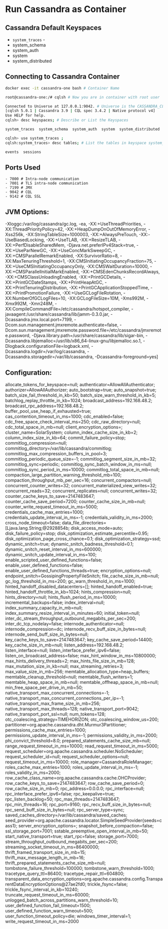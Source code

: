 # Run Cassandra as Container

## Cassandra Default Keyspaces

- `system_traces` -   
- system_schema  
- system_auth  
- system  
- system_distributed

## Connecting to Cassandra Container

```bash
docker exec -it cassandra-one bash # Container Name

root@cassandra-one:/# cqlsh # Now you are in container with root user

Connected to Universe at 127.0.0.1:9042. # Universe is the CASSANDRA_CLUSTER_NAME 
[cqlsh 5.0.1 | Cassandra 3.9 | CQL spec 3.4.2 | Native protocol v4]
Use HELP for help.
cqlsh> desc keyspaces; # Describe or List the Keyspaces

system_traces  system_schema  system_auth  system  system_distributed

cqlsh> use system_traces ;
cqlsh:system_traces> desc tables; # List the tables in keyspace system_traces

events  sessions
```

## Ports Used
    - 7000 # Intra-node communication
    - 7001 # TLS intra-node communication
    - 7199 # JMX
    - 9042 # CQL
    - 9142 # CQL SSL

## JVM Options:

-Xloggc:/var/log/cassandra/gc.log, -ea, 
-XX:+UseThreadPriorities, 
-XX:ThreadPriorityPolicy=42, 
-XX:+HeapDumpOnOutOfMemoryError, 
-Xss256k, 
-XX:StringTableSize=1000003, 
-XX:+AlwaysPreTouch, 
-XX:-UseBiasedLocking, 
-XX:+UseTLAB, 
-XX:+ResizeTLAB, 
-XX:+PerfDisableSharedMem, 
-Djava.net.preferIPv4Stack=true, 
-XX:+UseParNewGC, 
-XX:+UseConcMarkSweepGC, 
-XX:+CMSParallelRemarkEnabled, 
-XX:SurvivorRatio=8, 
-XX:MaxTenuringThreshold=1, 
-XX:CMSInitiatingOccupancyFraction=75, 
-XX:+UseCMSInitiatingOccupancyOnly, 
-XX:CMSWaitDuration=10000, 
-XX:+CMSParallelInitialMarkEnabled, 
-XX:+CMSEdenChunksRecordAlways, 
-XX:+CMSClassUnloadingEnabled, 
-XX:+PrintGCDetails, 
-XX:+PrintGCDateStamps, 
-XX:+PrintHeapAtGC, 
-XX:+PrintTenuringDistribution, 
-XX:+PrintGCApplicationStoppedTime, 
-XX:+PrintPromotionFailure, 
-XX:+UseGCLogFileRotation, 
-XX:NumberOfGCLogFiles=10, 
-XX:GCLogFileSize=10M, 
-Xms992M, 
-Xmx992M, 
-Xmn248M, 
-XX:CompileCommandFile=/etc/cassandra/hotspot_compiler, 
-javaagent:/usr/share/cassandra/lib/jamm-0.3.0.jar, 
-Dcassandra.jmx.local.port=7199, 
-Dcom.sun.management.jmxremote.authenticate=false, 
-Dcom.sun.management.jmxremote.password.file=/etc/cassandra/jmxremote.password, 
-Djava.library.path=/usr/share/cassandra/lib/sigar-bin, 
-Dcassandra.libjemalloc=/usr/lib/x86_64-linux-gnu/libjemalloc.so.1, 
-Dlogback.configurationFile=logback.xml, 
-Dcassandra.logdir=/var/log/cassandra, 
-Dcassandra.storagedir=/var/lib/cassandra, 
-Dcassandra-foreground=yes]

## Configuration:

allocate_tokens_for_keyspace=null; 
authenticator=AllowAllAuthenticator; 
authorizer=AllowAllAuthorizer; 
auto_bootstrap=true; 
auto_snapshot=true; 
batch_size_fail_threshold_in_kb=50; 
batch_size_warn_threshold_in_kb=5; 
batchlog_replay_throttle_in_kb=1024; 
broadcast_address=192.168.48.2; 
broadcast_rpc_address=192.168.48.2; 
buffer_pool_use_heap_if_exhausted=true; 
cas_contention_timeout_in_ms=1000; 
cdc_enabled=false; 
cdc_free_space_check_interval_ms=250; 
cdc_raw_directory=null; 
cdc_total_space_in_mb=null; 
client_encryption_options=<REDACTED>; 
cluster_name=SolarSystem; 
column_index_cache_size_in_kb=2; 
column_index_size_in_kb=64; 
commit_failure_policy=stop; 
commitlog_compression=null; 
commitlog_directory=/var/lib/cassandra/commitlog; commitlog_max_compression_buffers_in_pool=3; 
commitlog_periodic_queue_size=-1; 
commitlog_segment_size_in_mb=32; 
commitlog_sync=periodic; 
commitlog_sync_batch_window_in_ms=null; 
commitlog_sync_period_in_ms=10000; 
commitlog_total_space_in_mb=null; 
compaction_large_partition_warning_threshold_mb=100; 
compaction_throughput_mb_per_sec=16; 
concurrent_compactors=null; 
concurrent_counter_writes=32; 
concurrent_materialized_view_writes=32; 
concurrent_reads=32; 
concurrent_replicates=null; 
concurrent_writes=32; 
counter_cache_keys_to_save=2147483647; 
counter_cache_save_period=7200; 
counter_cache_size_in_mb=null; 
counter_write_request_timeout_in_ms=5000; 
credentials_cache_max_entries=1000; 
credentials_update_interval_in_ms=-1; 
credentials_validity_in_ms=2000; 
cross_node_timeout=false; 
data_file_directories=[Ljava.lang.String;@2928854b; disk_access_mode=auto; disk_failure_policy=stop; 
disk_optimization_estimate_percentile=0.95; 
disk_optimization_page_cross_chance=0.1; 
disk_optimization_strategy=ssd; 
dynamic_snitch=true; 
dynamic_snitch_badness_threshold=0.1; 
dynamic_snitch_reset_interval_in_ms=600000; 
dynamic_snitch_update_interval_in_ms=100; 
enable_scripted_user_defined_functions=false; 
enable_user_defined_functions=false; 
enable_user_defined_functions_threads=true; 
encryption_options=null; 
endpoint_snitch=GossipingPropertyFileSnitch; 
file_cache_size_in_mb=null; 
gc_log_threshold_in_ms=200; 
gc_warn_threshold_in_ms=1000; 
hinted_handoff_disabled_datacenters=[]; 
hinted_handoff_enabled=true; 
hinted_handoff_throttle_in_kb=1024; 
hints_compression=null; 
hints_directory=null; 
hints_flush_period_in_ms=10000; 
incremental_backups=false; 
index_interval=null; 
index_summary_capacity_in_mb=null; 
index_summary_resize_interval_in_minutes=60; 
initial_token=null; 
inter_dc_stream_throughput_outbound_megabits_per_sec=200; 
inter_dc_tcp_nodelay=false; 
internode_authenticator=null; 
internode_compression=dc; 
internode_recv_buff_size_in_bytes=null; 
internode_send_buff_size_in_bytes=null; 
key_cache_keys_to_save=2147483647; 
key_cache_save_period=14400; 
key_cache_size_in_mb=null; 
listen_address=192.168.48.2; 
listen_interface=null; 
listen_interface_prefer_ipv6=false; 
listen_on_broadcast_address=false; 
max_hint_window_in_ms=10800000; 
max_hints_delivery_threads=2; 
max_hints_file_size_in_mb=128; 
max_mutation_size_in_kb=null; 
max_streaming_retries=3; 
max_value_size_in_mb=256; 
memtable_allocation_type=heap_buffers; 
memtable_cleanup_threshold=null; 
memtable_flush_writers=1; 
memtable_heap_space_in_mb=null; 
memtable_offheap_space_in_mb=null; 
min_free_space_per_drive_in_mb=50; 
native_transport_max_concurrent_connections=-1; native_transport_max_concurrent_connections_per_ip=-1; native_transport_max_frame_size_in_mb=256; 
native_transport_max_threads=128; 
native_transport_port=9042; 
native_transport_port_ssl=null; 
num_tokens=128; otc_coalescing_strategy=TIMEHORIZON; 
otc_coalescing_window_us=200; 
partitioner=org.apache.cassandra.dht.Murmur3Partitioner; 
permissions_cache_max_entries=1000; 
permissions_update_interval_in_ms=-1; 
permissions_validity_in_ms=2000; 
phi_convict_threshold=8.0; 
prepared_statements_cache_size_mb=null; 
range_request_timeout_in_ms=10000; 
read_request_timeout_in_ms=5000; 
request_scheduler=org.apache.cassandra.scheduler.NoScheduler; 
request_scheduler_id=null; 
request_scheduler_options=null; 
request_timeout_in_ms=10000; 
role_manager=CassandraRoleManager; roles_cache_max_entries=1000; roles_update_interval_in_ms=-1; 
roles_validity_in_ms=2000; 
row_cache_class_name=org.apache.cassandra.cache.OHCProvider; row_cache_keys_to_save=2147483647; 
row_cache_save_period=0; 
row_cache_size_in_mb=0; 
rpc_address=0.0.0.0; 
rpc_interface=null; 
rpc_interface_prefer_ipv6=false; 
rpc_keepalive=true; 
rpc_listen_backlog=50; 
rpc_max_threads=2147483647; 
rpc_min_threads=16; 
rpc_port=9160; 
rpc_recv_buff_size_in_bytes=null; 
rpc_send_buff_size_in_bytes=null; 
rpc_server_type=sync; 
saved_caches_directory=/var/lib/cassandra/saved_caches; 
seed_provider=org.apache.cassandra.locator.SimpleSeedProvider{seeds=cass1}; server_encryption_options=<REDACTED>; 
snapshot_before_compaction=false; 
ssl_storage_port=7001; 
sstable_preemptive_open_interval_in_mb=50; 
start_native_transport=true; 
start_rpc=false; storage_port=7000; 
stream_throughput_outbound_megabits_per_sec=200; 
streaming_socket_timeout_in_ms=86400000; 
thrift_framed_transport_size_in_mb=15; 
thrift_max_message_length_in_mb=16; 
thrift_prepared_statements_cache_size_mb=null; 
tombstone_failure_threshold=100000; 
tombstone_warn_threshold=1000; 
tracetype_query_ttl=86400; 
tracetype_repair_ttl=604800; 
transparent_data_encryption_options=org.apache.cassandra.config.TransparentDataEncryptionOptions@27ae2fd0; 
trickle_fsync=false; 
trickle_fsync_interval_in_kb=10240; 
truncate_request_timeout_in_ms=60000; 
unlogged_batch_across_partitions_warn_threshold=10; 
user_defined_function_fail_timeout=1500; 
user_defined_function_warn_timeout=500; 
user_function_timeout_policy=die; 
windows_timer_interval=1;
write_request_timeout_in_ms=2000
